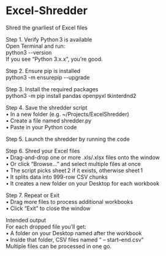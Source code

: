 # Excel-Shredder
Shred the gnarliest of Excel files

Step 1. Verify Python 3 is available  
  Open Terminal and run:  
    python3 --version  
  If you see “Python 3.x.x”, you’re good.  

Step 2. Ensure pip is installed  
    python3 -m ensurepip --upgrade  

Step 3. Install the required packages  
    python3 -m pip install pandas openpyxl tkinterdnd2  

Step 4. Save the shredder script  
  • In a new folder (e.g. ~/Projects/ExcelShredder)  
  • Create a file named shredder.py  
  • Paste in your Python code  

Step 5. Launch the shredder by running the code

Step 6. Shred your Excel files  
  • Drag-and-drop one or more .xls/.xlsx files onto the window  
  • Or click “Browse…” and select multiple files at once  
  • The script picks sheet 2 if it exists, otherwise sheet 1  
  • It splits data into 999-row CSV chunks  
  • It creates a new folder on your Desktop for each workbook  

Step 7. Repeat or Exit  
  • Drag more files to process additional workbooks  
  • Click “Exit” to close the window  

Intended output  
  For each dropped file you’ll get:  
    • A folder on your Desktop named after the workbook  
    • Inside that folder, CSV files named “<workbook> – start–end.csv”  
  Multiple files can be processed in one go.  

